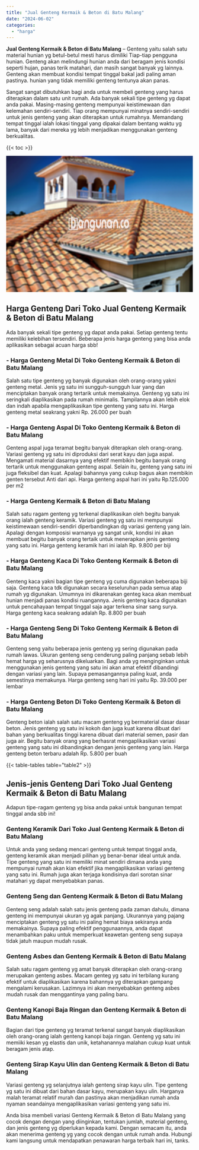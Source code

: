 ```yaml
---
title: "Jual Genteng Kermaik & Beton di Batu Malang"
date: "2024-06-02"
categories: 
  - "harga"
---
```


**Jual Genteng Kermaik & Beton di Batu Malang** – Genteng yaitu salah satu material hunian yg betul-betul mesti harus dimiliki Tiap-tiap pengguna hunian. Genteng akan melindungi hunian anda dari beragam jenis kondisi seperti hujan, panas terik matahari, dan masih sangat banyak yg lainnya. Genteng akan membuat kondisi tempat tinggal bakal jadi paling aman pastinya. hunian yang tidak memiliki genteng tentunya akan panas.

Sangat sangat dibutuhkan bagi anda untuk membeli genteng yang harus diterapkan dalam satu unit rumah. Ada banyak sekali tipe genteng yg dapat anda pakai. Masing-masing genteng mempunyai keistimewaan dan kelemahan sendiri-sendiri. Tiap orang mempunyai minatnya sendiri-sendiri untuk jenis genteng yang akan diterapkan untuk rumahnya. Memandang tempat tinggal ialah lokasi tinggal yang dipakai dalam bentang waktu yg lama, banyak dari mereka yg lebih menjadikan menggunakan genteng berkualitas.

{{< toc >}}

![Jual Genteng Kermaik & Beton di Batu Malang](/images/genteng-minimalis-murah10.png)

## Harga Genteng Dari Toko Jual Genteng Kermaik & Beton di Batu Malang

Ada banyak sekali tipe genteng yg dapat anda pakai. Setiap genteng tentu memiliki kelebihan tersendiri. Beberapa jenis harga genteng yang bisa anda aplikasikan sebagai acuan harga sbb!

### \- Harga Genteng Metal Di Toko Genteng Kermaik & Beton di Batu Malang

Salah satu tipe genteng yg banyak digunakan oleh orang-orang yakni genteng metal. Jenis yg satu ini sungguh-sungguh luar yang dan menciptakan banyak orang tertarik untuk memakainya. Genteng yg satu ini seringkali diaplikasikan pada rumah minimalis. Tampilannya akan lebih elok dan indah apabila mengaplikasikan tipe genteng yang satu ini. Harga genteng metal seakrang yakni Rp. 26.000 per buah

### \- Harga Genteng Aspal Di Toko Genteng Kermaik & Beton di Batu Malang

Genteng aspal juga teramat begitu banyak diterapkan oleh orang-orang. Variasi genteng yg satu ini diproduksi dari serat kayu dan juga aspal. Mengamati material dasarnya yang efektif membikin begitu banyak orang tertarik untuk menggunakan genteng aspal. Selain itu, genteng yang satu ini juga fleksibel dan kuat. Apalagi bahannya yang cukup bagus akan membikin genten tersebut Anti dari api. Harga genteng aspal hari ini yaitu Rp.125.000 per m2

### \- Harga Genteng Kermaik & Beton di Batu Malang

Salah satu ragam genteng yg terkenal diaplikasikan oleh begitu banyak orang ialah genteng keramik. Variasi genteng yg satu ini mempunyai keistimewaan sendiri-sendiri diperbandingkan dg variasi genteng yang lain. Apalagi dengan komposisi warnanya yg sangat unik, kondisi ini akan membuat begitu banyak orang tertaik untuk menerapkan jenis genteng yang satu ini. Harga genteng keramik hari ini ialah Rp. 9.800 per biji

### \- Harga Genteng Kaca Di Toko Genteng Kermaik & Beton di Batu Malang

Genteng kaca yakni bagian tipe genteng yg cuma digunakan beberapa biji saja. Genteng kaca tdk digunakan secara keseluruhan pada semua atap rumah yg digunakan. Umumnya ini dikarenakan genteg kaca akan membuat hunian menjadi panas kondisi ruangannya. Jenis genteng kaca digunakan untuk pencahayaan tempat tinggal saja agar terkena sinar sang surya. Harga genteng kaca seakrang adalah Rp. 8.800 per buah

### \- Harga Genteng Seng Di Toko Genteng Kermaik & Beton di Batu Malang

Genteng seng yaitu beberapa jenis genteng yg sering digunakan pada rumah lawas. Ukuran genteng seng cenderung paling panjang sebab lebih hemat harga yg seharusnya dikeluarkan. Bagi anda yg menginginkan untuk menggunakan jenis genteng yang satu ini akan amat efektif dibandingi dengan variasi yang lain. Supaya pemasangannya paling kuat, anda semestinya memakunya. Harga genteng seng hari ini yaitu Rp. 39.000 per lembar

### \- Harga Genteng Beton Di Toko Genteng Kermaik & Beton di Batu Malang

Genteng beton ialah salah satu macam genteng yg bermaterial dasar dasar beton. Jenis genteng yg satu ini kokoh dan juga kuat karena dibuat dari bahan yang berkualitas tinggi karena dibuat dari material semen, pasir dan juga air. Begitu banyak orang yang berhasrat mengaplikasikan variasi genteng yang satu ini dibandingkan dengan jenis genteng yang lain. Harga genteng beton terbaru adalah Rp. 5.800 per buah

{{< table-tables table="table2" >}}

## Jenis-jenis Genteng Dari Toko Jual Genteng Kermaik & Beton di Batu Malang

Adapun tipe-ragam genteng yg bisa anda pakai untuk bangunan tempat tinggal anda sbb ini!

### Genteng Keramik Dari Toko Jual Genteng Kermaik & Beton di Batu Malang

Untuk anda yang sedang mencari genteng untuk tempat tinggal anda, genteng keramik akan menjadi pilihan yg benar-benar ideal untuk anda. Tipe genteng yang satu ini memiliki minat sendiri dimana anda yang mempunyai rumah akan kian efektif jika mengaplikasikan variasi genteng yang satu ini. Rumah juga akan terjaga kondisinya dari sorotan sinar matahari yg dapat menyebabkan panas.

### Genteng Seng dan Genteng Kermaik & Beton di Batu Malang

Genteng seng adalah salah satu jenis genteng pada zaman dahulu, dimana genteng ini mempunyai ukuran yg agak panjang. Ukurannya yang pajang menciptakan genteng yg satu ini paling hemat biaya sekiranya anda memakainya. Supaya paling efektif penggunaannya, anda dapat menambahkan paku untuk memperkuat keawetan genteng seng supaya tidak jatuh maupun mudah rusak.

### Genteng Asbes dan Genteng Kermaik & Beton di Batu Malang

Salah satu ragam genteng yg amat banyak diterapkan oleh orang-orang merupakan genteng asbes. Macam genteg yg satu ini terbilang kurang efektif untuk diaplikasikan karena bahannya yg diterapkan gampang mengalami kerusakan. Lazimnya ini akan menyebabkan genteng asbes mudah rusak dan menggantinya yang paling baru.

### Genteng Kanopi Baja Ringan dan Genteng Kermaik & Beton di Batu Malang

Bagian dari tipe genteng yg teramat terkenal sangat banyak diaplikasikan oleh orang-orang ialah genteng kanopi baja ringan. Genteng yg satu ini memiiki kesan yg elastis dan unik, ketahanannya malahan cukup kuat untuk beragam jenis atap.

### Genteng Sirap Kayu Ulin dan Genteng Kermaik & Beton di Batu Malang

Variasi genteng yg selanjutnya ialah genteng sirap kayu ulin. Tipe genteng yg satu ini dibuat dari bahan dasar kayu, merupakan kayu ulin. Harganya malah teramat relatif murah dan pastinya akan menjadikan rumah anda nyaman seandainya mengaplikasikan variasi genteng yang satu ini.

Anda bisa membeli variasi Genteng Kermaik & Beton di Batu Malang yang cocok dengan dengan yang diinginkan, tentukan jumlah, material genteng, dan jenis genteng yg diperlukan kepada kami. Dengan semacam itu, anda akan menerima genteng yg yang cocok dengan untuk rumah anda. Hubungi kami langsung untuk mendapatkan penawaran harga terbaik hari ini, tanks.
